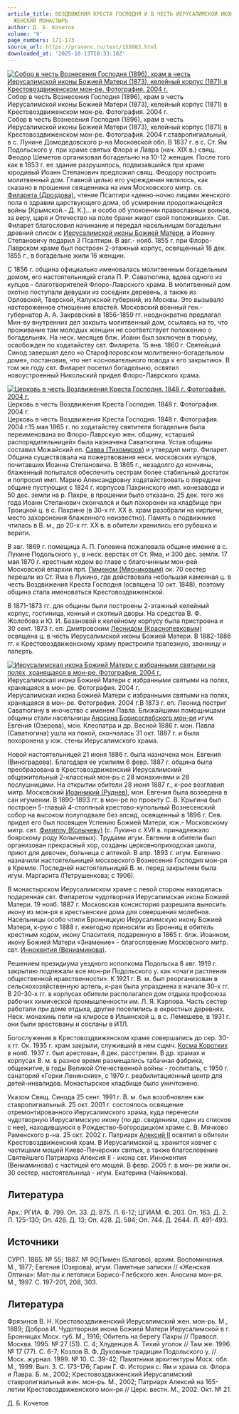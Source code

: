 ```yaml
---
article_title: ВОЗДВИЖЕНИЯ КРЕСТА ГОСПОДНЯ И В ЧЕСТЬ ИЕРУСАЛИМСКОЙ ИКОНЫ БОЖИЕЙ МАТЕРИ
  ЖЕНСКИЙ МОНАСТЫРЬ
author: Д. Б. Кочетов
volume: '9'
page_numbers: 171-173
source_url: https://pravenc.ru/text/155083.html
downloaded_at: '2025-10-13T10:33:18Z'
---
```


[![Собор в честь Вознесения Господня (1896), храм в честь Иерусалимской иконы Божией Матери (1873), келейный корпус (1871) в Крестовоздвиженском мон-ре. Фотография. 2004 г.](https://pravenc.ru/data/454/463/1234/i200.jpg "Кликните для увеличения картинки")](https://pravenc.ru/data/454/463/1234/i400.jpg)Собор в честь Вознесения Господня (1896), храм в честь Иерусалимской иконы Божией Матери (1873), келейный корпус (1871) в Крестовоздвиженском мон-ре. Фотография. 2004 г.  
Собор в честь Вознесения Господня (1896), храм в честь Иерусалимской иконы Божией Матери (1873), келейный корпус (1871) в Крестовоздвиженском мон-ре. Фотография. 2004 г.ставропигиальный, в с. Лукине Домодедовского р-на Московской обл. В 1837 г. в с. Ст. Ям Подольского у. при храме святых Флора и Лавра (нач. XIX в.) свящ. Феодор Шеметов организовал богадельню на 10-12 женщин. После того как в 1853 г. ее здание разрушилось, подвизавшийся при храме юродивый Иоанн Степанович предложил свящ. Феодору построить молитвенный дом. Главной целью его учреждения являлось, как сказано в прошении священника на имя Московского митр. св. [Филарета (Дроздова)](https://pravenc.ru/text/Филарет.html), чтение Псалтири «денно-ночно лицами женского пола о здравии царствующего дома, об усмирении продолжающейся войны [Крымской.- Д. К.]... и особо об упокоении православных воинов, за веру, царя и Отечество на поле брани живот свой положивших». Свт. Филарет благословил начинание и передал насельницам богадельни древний список с [Иерусалимской иконы Божией Матери](<https://pravenc.ru/text/Иерусалимской иконы Божией Матери.html>), а Иоанну Степановичу подарил 3 Псалтири. В авг.- нояб. 1855 г. при Флоро-Лаврском храме был построен 2-этажный корпус, освященный 18 дек. 1855 г., в богадельне жили 16 женщин.

С 1856 г. община официально именовалась молитвенным богадельным домом, его настоятельницей стала П. Р. Саватюгина, вдова одного из купцов - благотворителей Флоро-Лаврского храма. В молитвенный дом охотно поступали девушки из соседних деревень, а также из Орловской, Тверской, Калужской губерний, из Москвы. Это вызывало настороженное отношение властей. Московский военный ген.-губернатор А. А. Закревский в 1856-1859 гг. неоднократно предлагал Мин-ву внутренних дел закрыть молитвенный дом, ссылаясь на то, что проживание там молодых женщин не соответствует положению о богадельнях. На неск. месяцев блж. Иоанн был заключен в тюрьму, освобожден по ходатайству свт. Филарета. 15 янв. 1860 г. Святейший Синод завершил дело «о Старофлоровском молитвенно-богадельном доме», постановив, что нет «основательного повода к его закрытию». В том же году свт. Филарет посетил богадельню, освятил новоустроенный Никольский придел Флоро-Лаврского храма.

[![Церковь в честь Воздвижения Креста Господня. 1848 г. Фотография. 2004 г.](https://pravenc.ru/data/411/463/1234/i200.jpg "Кликните для увеличения картинки")](https://pravenc.ru/data/411/463/1234/i400.jpg)Церковь в честь Воздвижения Креста Господня. 1848 г. Фотография. 2004 г.  
Церковь в честь Воздвижения Креста Господня. 1848 г. Фотография. 2004 г.15 мая 1865 г. по ходатайству святителя богадельня была переименована во Флоро-Лаврскую жен. общину, «старшей распорядительницей» была назначена Саватюгина. Устав общины составил Можайский еп. [Савва (Тихомиров)](<https://pravenc.ru/text/Савва (Тихомиров).html>) и утвердил митр. Филарет. Община существовала на пожертвования неск. московских купцов, почитавших Иоанна Степановича. В 1865 г., незадолго до кончины, блаженный попытался обеспечить сестрам более стабильный достаток и попросил имп. Марию Александровну ходатайствовать о передаче общине пустующих с 1824 г. корпусов Пахринского имп. конезавода и 50 дес. земли на р. Пахре, в прошении было отказано. 25 дек. того же года Иоанн Степанович скончался и был похоронен на кладбище при Троицкой ц. в с. Пахрине (в 30-х гг. XX в. храм разобрали на кирпичи, место захоронения блаженного неизвестно). Память о подвижнике чтилась в В. м., до 20-х гг. XX в. в обители хранились его рубашка и вериги.

В авг. 1869 г. помещица А. П. Головина пожаловала общине имение в с. Лукине Подольского у., в неск. верстах от Ст. Яма, и 300 дес. земли. 17 мая 1870 г. крестным ходом во главе с благочинным мон-рей Московской епархии прп. [Пименом (Мясниковым)](<https://pravenc.ru/text/Пименом (Мясниковым).html>) ок. 70 сестер перешли из Ст. Яма в Лукино, где действовала небольшая каменная ц. в честь Воздвижения Креста Господня (освящена 10 окт. 1848), поэтому община стала именоваться Крестовоздвиженской.

В 1871-1873 гг. для общины были построены 2-этажный келейный корпус, гостиница, конный и скотный дворы. На средства В. Ф. Жолобова и Ю. И. Базановой к келейному корпусу была пристроена и 30 сент. 1873 г. еп. Дмитровским [Леонидом (Краснопевковым)](<https://pravenc.ru/text/Леонидом (Краснопевковым).html>) освящена ц. в честь Иерусалимской иконы Божией Матери. В 1882-1886 гг. к Крестовоздвиженскому храму пристроили трапезную, звонницу и паперть.

[![Иерусалимская икона Божией Матери с избранными святыми на полях, хранящаяся в мон-ре. Фотография. 2004 г.](https://pravenc.ru/data/029/462/1234/i200.jpg "Кликните для увеличения картинки")](https://pravenc.ru/data/029/462/1234/i400.jpg)Иерусалимская икона Божией Матери с избранными святыми на полях, хранящаяся в мон-ре. Фотография. 2004 г.  
Иерусалимская икона Божией Матери с избранными святыми на полях, хранящаяся в мон-ре. Фотография. 2004 г.В 1873 г. еп. Леонид постриг Саватюгину в иночество с именем Павла. Ближайшими помощницами общины стали насельницы [Аносина Борисоглебского мон-ря](<https://pravenc.ru/text/Аносина Борисоглебского мон-ря.html>) игум. Евгения (Озерова), мон. Клеопатра и др. Весной 1886 г. мон. Павла (Саватюгина) ушла на покой, скончалась 31 окт. 1887 г. и была похоронена у юж. стены Иерусалимского храма.

Новой настоятельницей 21 июня 1886 г. была назначена мон. Евгения (Виноградова). Благодаря ее усилиям 6 февр. 1887 г. община была преобразована в Крестовоздвиженский Иерусалимский общежительный 2-классный мон-рь с 28 монахинями и 28 послушницами. На открытии обители 28 июня 1887 г., к-рое возглавил митр. Московский [Иоанникий (Руднев)](<https://pravenc.ru/text/Иоанникий (Руднев).html>), мон. Евгения была возведена в сан игумении. В 1890-1893 гг. в мон-ре по проекту С. В. Крыгина был построен 5-главый 4-столпный крестово-купольный Вознесенский собор на высоком полуподвале без апсид, освященный в 1896 г. Сев. придел его был посвящен Успению Божией Матери, юж.- Московскому митр. свт. [Филиппу (Колычеву)](<https://pravenc.ru/text/Филиппу (Колычеву).html>) (с. Лукино с XVII в. принадлежало боярскому роду Колычевых). Трудами игум. Евгении в обители был организован прекрасный хор, созданы церковноприходская школа, приют для девочек, больница с аптекой. В апр. 1893 г. игум. Евгению назначили настоятельницей московского Вознесения Господня мон-ря в Кремле. Последней настоятельницей В. м. перед закрытием была игум. Маргарита (Петрушенкова; с 1906).

В монастырском Иерусалимском храме с левой стороны находилась подаренная свт. Филаретом чудотворная Иерусалимская икона Божией Матери. 19 нояб. 1887 г. Московская консистория разрешила выносить икону из мон-ря в крестьянские дома для совершения молебнов. Насельницы особо чтили Бронницкую Иерусалимскую икону Божией Матери, к-рую с 1888 г. ежегодно приносили из Бронниц в обитель крестным ходом, икону Спасителя, подаренную в 1865 г. блж. Иоанном, икону Божией Матери «Знамение» - благословение Московского митр. свт. [Иннокентия (Вениаминова)](https://pravenc.ru/text/ИННОКЕНТИЙ.html).

Решением президиума уездного исполкома Подольска 8 авг. 1919 г. закрытию подлежали все мон-ри Подольского у. как «очаги растления общественной нравственности». К 1921 г. В. м. был реорганизован в сельскохозяйственную артель, к-рая была упразднена в начале 30-х гг. В 20-30-х гг. в корпусах обители располагался дом отдыха профсоюза рабочих химической промышленности им. Л. Я. Карпова. Часть сестер работали при доме отдыха, другие поселились в окрестных деревнях. Неск. монахинь пели на клиросе в Ильинской ц. в с. Лемешеве, в 1931 г. они были арестованы и сосланы в ИТЛ.

Богослужения в Крестовоздвиженском храме совершались до сер. 30-х гг. Ок. 1935 г. храм закрыли, служивший в нем сщмч. [Косма Коротких](<https://pravenc.ru/text/Косма Коротких.html>) в нояб. 1937 г. был арестован, 8 дек. расстрелян. В др. храмах и корпусах В. м. в разное время размещались табачная фабрика, общежитие, в годы Великой Отечественной войны - госпиталь, с 1950 г. санаторий «Горки Ленинские», с 1970 г. реабилитационный центр для детей-инвалидов. Монастырское кладбище было уничтожено.

Указом Свящ. Синода 25 сент. 1991 г. В. м. был возобновлен как ставропигиальный. 25 окт. 2001 г. состоялось освящение отремонтированного Иерусалимского храма, куда перенесли чудотворную Иерусалимскую икону (по др. сведениям, один из списков с нее), находившуюся в Рождество-Богородицком храме с. В. Мячково Раменского р-на. 25 окт. 2002 г. Патриарх [Алексий II](<https://pravenc.ru/text/Алексий II.html>) освятил в обители Крестовоздвиженский храм. В Иерусалимской ц. хранится ковчег с частицами мощей Киево-Печерских святых, а также благословение Святейшего Патриарха Алексия II - икона свт. Иннокентия (Вениаминова) с частицей его мощей. В февр. 2005 г. в мон-ре жили ок. 30 сестер, настоятельница - игум. Екатерина (Чайникова).

## Литература

Арх.: РГИА. Ф. 799. Оп. 33. Д. 875. Л. 6-12; ЦГИАМ. Ф. 203. Оп. 163. Д. 2. Л. 125-130; Оп. 426. Д. 13; Оп. 428. Д. 584; Оп. 744. Д. 2644. Л. 491-493.

## Источники

СУРП. 1865. № 55; 1887. № 90;Пимен (Благово), архим. Воспоминания. М., 1877; Евгения (Озерова), игум. Памятные записки // «Женская Оптина»: Мат-лы к летописи Борисо-Глебского жен. Аносина мон-ря. М., 1997. С. 197-201, 208, 303.

## Литература

Фрязинов В. Н. Крестовоздвиженский Иерусалимский жен. мон-рь. М., 1889; Добров И. Чудотворная икона Божией Матери Иерусалимской в г. Бронницах Моск. губ. М., 1916; Обитель на берегу Пахры // Правосл. Москва. 1995. № 27 (51). С. 4; Хлуденцов А. Тихий уголок // Там же. 1996. № 17 (77). С. 6-7; Козлов В. Ф. Духовные традиции Подольского у. // Моск. журнал. 1999. № 10. С. 39-42; Памятники архитектуры Моск. обл. М., 1999. Вып. 3. С. 173-176; Гарин Г. Ф. История с. Ям и храма св. Флора и Лавра. Б. м., 2002; Крестовоздвиженский Иерусалимский ставропигиальный жен. мон-рь. М., 2002; Патриарх Алексий на 165-летии Крестовоздвиженского мон-ря // Церк. вестн. М., 2002. Окт. № 21.

Д. Б. Кочетов
